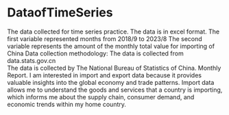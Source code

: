 # DataofTimeSeries
The data collected for time series practice.
The data is in excel format.
The first variable represented months from 2018/9 to 2023/8
The second variable represents the amount of the monthly total value for importing of China
Data collection methodology: The data is collected from data.stats.gov.cn   
The data is collected by The National Bureau of Statistics of China. Monthly Report.
I am interested in import and export data because it provides valuable insights into the global economy and trade patterns. 
Import data allows me to understand the goods and services that a country is importing, which informs me about the supply chain, consumer demand, and economic trends within my home country.
